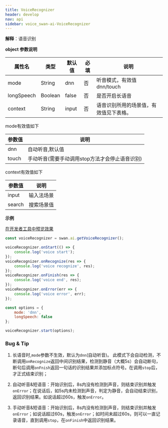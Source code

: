 ```yaml
---
title: VoiceRecognizer
header: develop
nav: api
sidebar: voice_swan-ai-VoiceRecognizer
---
```



**解释**：语音识别

**object 参数说明**

|属性名 |类型  |默认值 |必填|说明|
|---- | ---- | ---- |---- |---- |
|mode |String  |  dnn| 否  |听音模式，有效值dnn/touch|
|longSpeech   |Boolean  |   false | 否  |是否开启长语音|
|context |String  |   input|否  |语音识别所用的场景值，有效值见下表格。 |

mode有效值如下

|参数值 |说明|
|---- | ---- |
|dnn| 自动听音,默认值 |
|touch| 手动听音(需要手动调用stop方法才会停止语音识别) |

context有效值如下

|参数值 |说明|
|---- | ---- |
|input| 输入法场景|
|search|搜索场景值|







**示例**


<a href="swanide://fragment/623d10008e3c4a087ac1c35f20df32881569415699768" title="在开发者工具中预览效果" target="_self">在开发者工具中预览效果</a>

```js
const voiceRecognizer = swan.ai.getVoiceRecognizer();

voiceRecognizer.onStart(() => {
    console.log('voice start');
});
voiceRecognizer.onRecognize(res => {
    console.log('voice recognize', res);
});
voiceRecognizer.onFinish(res => {
    console.log('voice end', res);
});
voiceRecognizer.onError(err => {
    console.log('voice error', err);
});

const options = {
    mode: 'dnn',
    longSpeech: false
};

voiceRecognizer.start(options);

```

### Bug & Tip

1.  长语音时,`mode`参数不生效，默认为`dnn`(自动听音)。 此模式下会自动检测，不断调用`onRecognize`返回中间识别结果，检测到静音（大概5s）会自动断句，断句后调用`onFnish`返回一句话的识别结果并添加标点符号。在调用`stop`后，才正式结束识别；

2. 自动听音&短语音：开始识别后，8s内没有检测到声音，则结束识别并触发`onError`；在说话后，如5s内未检测到声音，判定为静音，会自动结束识别，返回识别结果。如说话超过60s，触发`onError`。

3. 手动听音&短语音：开始识别后，8s内没有检测到声音，则结束识别并触发`onError`；如说话超过60s，触发`onError`；如时间未超过60s，则可以一直记录语音，直到调用`stop`，在`onFinish`中返回识别结果。